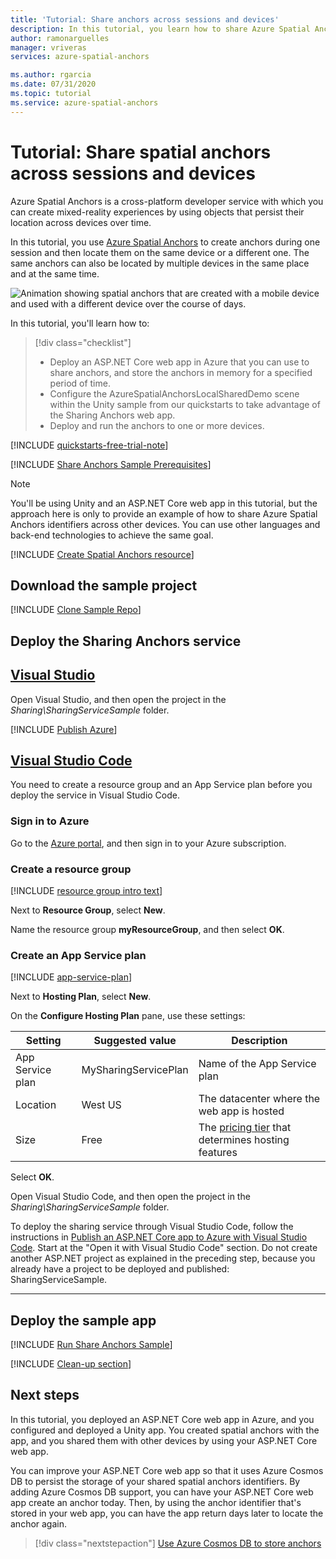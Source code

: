 ```yaml
---
title: 'Tutorial: Share anchors across sessions and devices'
description: In this tutorial, you learn how to share Azure Spatial Anchor identifiers between Android/iOS devices in Unity with a back-end service.
author: ramonarguelles
manager: vriveras
services: azure-spatial-anchors

ms.author: rgarcia
ms.date: 07/31/2020
ms.topic: tutorial
ms.service: azure-spatial-anchors
---
```


# Tutorial: Share spatial anchors across sessions and devices

Azure Spatial Anchors is a cross-platform developer service with which you can create mixed-reality experiences by using objects that persist their location across devices over time. 

In this tutorial, you use [Azure Spatial Anchors](../overview.md) to create anchors during one session and then locate them on the same device or a different one. The same anchors can also be located by multiple devices in the same place and at the same time.

![Animation showing spatial anchors that are created with a mobile device and used with a different device over the course of days.](./media/persistence.gif)


In this tutorial, you'll learn how to:

> [!div class="checklist"]
> * Deploy an ASP.NET Core web app in Azure that you can use to share anchors, and store the anchors in memory for a specified period of time.
> * Configure the AzureSpatialAnchorsLocalSharedDemo scene within the Unity sample from our quickstarts to take advantage of the Sharing Anchors web app.
> * Deploy and run the anchors to one or more devices.

[!INCLUDE [quickstarts-free-trial-note](../../../includes/quickstarts-free-trial-note.md)]

[!INCLUDE [Share Anchors Sample Prerequisites](../../../includes/spatial-anchors-share-sample-prereqs.md)]

> [!NOTE]
> You'll be using Unity and an ASP.NET Core web app in this tutorial, but the approach here is only to provide an example of how to share Azure Spatial Anchors identifiers across other devices. You can use other languages and back-end technologies to achieve the same goal.

[!INCLUDE [Create Spatial Anchors resource](../../../includes/spatial-anchors-get-started-create-resource.md)]

## Download the sample project

[!INCLUDE [Clone Sample Repo](../../../includes/spatial-anchors-clone-sample-repository.md)]

## Deploy the Sharing Anchors service

## [Visual Studio](#tab/VS)

Open Visual Studio, and then open the project in the *Sharing\SharingServiceSample* folder.

[!INCLUDE [Publish Azure](../../../includes/spatial-anchors-publish-azure.md)]

## [Visual Studio Code](#tab/VSC)

You need to create a resource group and an App Service plan before you deploy the service in Visual Studio Code.

### Sign in to Azure

Go to the <a href="https://portal.azure.com/" target="_blank">Azure portal</a>, and then sign in to your Azure subscription.

### Create a resource group

[!INCLUDE [resource group intro text](../../../includes/resource-group.md)]

Next to **Resource Group**, select **New**.

Name the resource group **myResourceGroup**, and then select **OK**.

### Create an App Service plan

[!INCLUDE [app-service-plan](../../../includes/app-service-plan.md)]

Next to **Hosting Plan**, select **New**.

On the **Configure Hosting Plan** pane, use these settings:

| Setting | Suggested value | Description |
|-|-|-|
|App Service plan| MySharingServicePlan | Name of the App Service plan |
| Location | West US | The datacenter where the web app is hosted |
| Size | Free | The [pricing tier](https://azure.microsoft.com/pricing/details/app-service/?ref=microsoft.com&utm_source=microsoft.com&utm_medium=docs&utm_campaign=visualstudio) that determines hosting features |

Select **OK**.

Open Visual Studio Code, and then open the project in the *Sharing\SharingServiceSample* folder. 

To deploy the sharing service through Visual Studio Code, follow the instructions in <a href="https://docs.microsoft.com/aspnet/core/tutorials/publish-to-azure-webapp-using-vscode?view=aspnetcore-2.2#open-it-with-visual-studio-code" target="_blank">Publish an ASP.NET Core app to Azure with Visual Studio Code</a>. Start at the "Open it with Visual Studio Code" section. Do not create another ASP.NET project as explained in the preceding step, because you already have a project to be deployed and published: SharingServiceSample.

---

## Deploy the sample app

[!INCLUDE [Run Share Anchors Sample](../../../includes/spatial-anchors-run-share-sample.md)]

[!INCLUDE [Clean-up section](../../../includes/clean-up-section-portal.md)]

## Next steps

In this tutorial, you deployed an ASP.NET Core web app in Azure, and you configured and deployed a Unity app. You created spatial anchors with the app, and you shared them with other devices by using your ASP.NET Core web app.

You can improve your ASP.NET Core web app so that it uses Azure Cosmos DB to persist the storage of your shared spatial anchors identifiers. By adding Azure Cosmos DB support, you can have your ASP.NET Core web app create an anchor today. Then, by using the anchor identifier that's stored in your web app, you can have the app return days later to locate the anchor again.

> [!div class="nextstepaction"]
> [Use Azure Cosmos DB to store anchors](./tutorial-use-cosmos-db-to-store-anchors.md)

